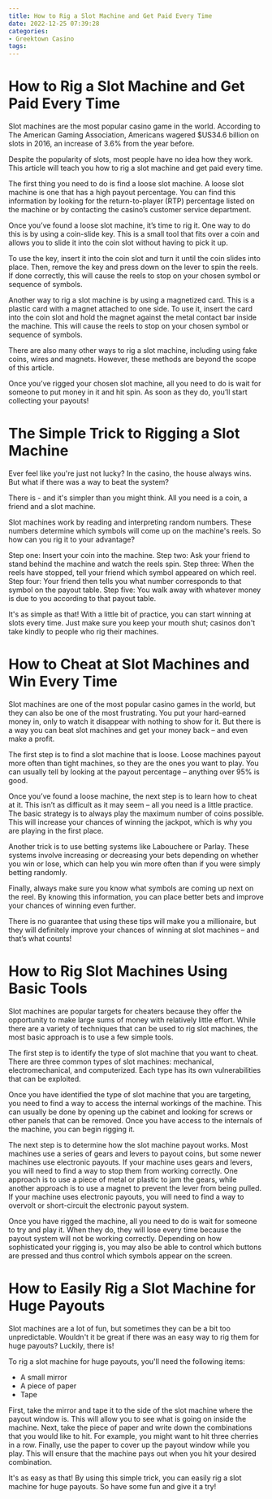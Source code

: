 ```yaml
---
title: How to Rig a Slot Machine and Get Paid Every Time
date: 2022-12-25 07:39:28
categories:
- Greektown Casino
tags:
---
```



#  How to Rig a Slot Machine and Get Paid Every Time

Slot machines are the most popular casino game in the world. According to The American Gaming Association, Americans wagered $US34.6 billion on slots in 2016, an increase of 3.6% from the year before.

Despite the popularity of slots, most people have no idea how they work. This article will teach you how to rig a slot machine and get paid every time.

The first thing you need to do is find a loose slot machine. A loose slot machine is one that has a high payout percentage. You can find this information by looking for the return-to-player (RTP) percentage listed on the machine or by contacting the casino’s customer service department.

Once you’ve found a loose slot machine, it’s time to rig it. One way to do this is by using a coin-slide key. This is a small tool that fits over a coin and allows you to slide it into the coin slot without having to pick it up.

To use the key, insert it into the coin slot and turn it until the coin slides into place. Then, remove the key and press down on the lever to spin the reels. If done correctly, this will cause the reels to stop on your chosen symbol or sequence of symbols.

Another way to rig a slot machine is by using a magnetized card. This is a plastic card with a magnet attached to one side. To use it, insert the card into the coin slot and hold the magnet against the metal contact bar inside the machine. This will cause the reels to stop on your chosen symbol or sequence of symbols.

There are also many other ways to rig a slot machine, including using fake coins, wires and magnets. However, these methods are beyond the scope of this article.

Once you’ve rigged your chosen slot machine, all you need to do is wait for someone to put money in it and hit spin. As soon as they do, you’ll start collecting your payouts!

#  The Simple Trick to Rigging a Slot Machine

Ever feel like you're just not lucky? In the casino, the house always wins. But what if there was a way to beat the system?

There is - and it's simpler than you might think. All you need is a coin, a friend and a slot machine.

Slot machines work by reading and interpreting random numbers. These numbers determine which symbols will come up on the machine's reels. So how can you rig it to your advantage?

Step one: Insert your coin into the machine. Step two: Ask your friend to stand behind the machine and watch the reels spin. Step three: When the reels have stopped, tell your friend which symbol appeared on which reel. Step four: Your friend then tells you what number corresponds to that symbol on the payout table. Step five: You walk away with whatever money is due to you according to that payout table.

It's as simple as that! With a little bit of practice, you can start winning at slots every time. Just make sure you keep your mouth shut; casinos don't take kindly to people who rig their machines.

#  How to Cheat at Slot Machines and Win Every Time

Slot machines are one of the most popular casino games in the world, but they can also be one of the most frustrating. You put your hard-earned money in, only to watch it disappear with nothing to show for it. But there is a way you can beat slot machines and get your money back – and even make a profit.

The first step is to find a slot machine that is loose. Loose machines payout more often than tight machines, so they are the ones you want to play. You can usually tell by looking at the payout percentage – anything over 95% is good.

Once you’ve found a loose machine, the next step is to learn how to cheat at it. This isn’t as difficult as it may seem – all you need is a little practice. The basic strategy is to always play the maximum number of coins possible. This will increase your chances of winning the jackpot, which is why you are playing in the first place.

Another trick is to use betting systems like Labouchere or Parlay. These systems involve increasing or decreasing your bets depending on whether you win or lose, which can help you win more often than if you were simply betting randomly.

Finally, always make sure you know what symbols are coming up next on the reel. By knowing this information, you can place better bets and improve your chances of winning even further.

There is no guarantee that using these tips will make you a millionaire, but they will definitely improve your chances of winning at slot machines – and that’s what counts!

#  How to Rig Slot Machines Using Basic Tools

Slot machines are popular targets for cheaters because they offer the opportunity to make large sums of money with relatively little effort. While there are a variety of techniques that can be used to rig slot machines, the most basic approach is to use a few simple tools.

The first step is to identify the type of slot machine that you want to cheat. There are three common types of slot machines: mechanical, electromechanical, and computerized. Each type has its own vulnerabilities that can be exploited.

Once you have identified the type of slot machine that you are targeting, you need to find a way to access the internal workings of the machine. This can usually be done by opening up the cabinet and looking for screws or other panels that can be removed. Once you have access to the internals of the machine, you can begin rigging it.

The next step is to determine how the slot machine payout works. Most machines use a series of gears and levers to payout coins, but some newer machines use electronic payouts. If your machine uses gears and levers, you will need to find a way to stop them from working correctly. One approach is to use a piece of metal or plastic to jam the gears, while another approach is to use a magnet to prevent the lever from being pulled. If your machine uses electronic payouts, you will need to find a way to overvolt or short-circuit the electronic payout system.

Once you have rigged the machine, all you need to do is wait for someone to try and play it. When they do, they will lose every time because the payout system will not be working correctly. Depending on how sophisticated your rigging is, you may also be able to control which buttons are pressed and thus control which symbols appear on the screen.

#  How to Easily Rig a Slot Machine for Huge Payouts

Slot machines are a lot of fun, but sometimes they can be a bit too unpredictable. Wouldn't it be great if there was an easy way to rig them for huge payouts? Luckily, there is!

To rig a slot machine for huge payouts, you'll need the following items:

- A small mirror
- A piece of paper
- Tape

First, take the mirror and tape it to the side of the slot machine where the payout window is. This will allow you to see what is going on inside the machine. Next, take the piece of paper and write down the combinations that you would like to hit. For example, you might want to hit three cherries in a row. Finally, use the paper to cover up the payout window while you play. This will ensure that the machine pays out when you hit your desired combination.

It's as easy as that! By using this simple trick, you can easily rig a slot machine for huge payouts. So have some fun and give it a try!